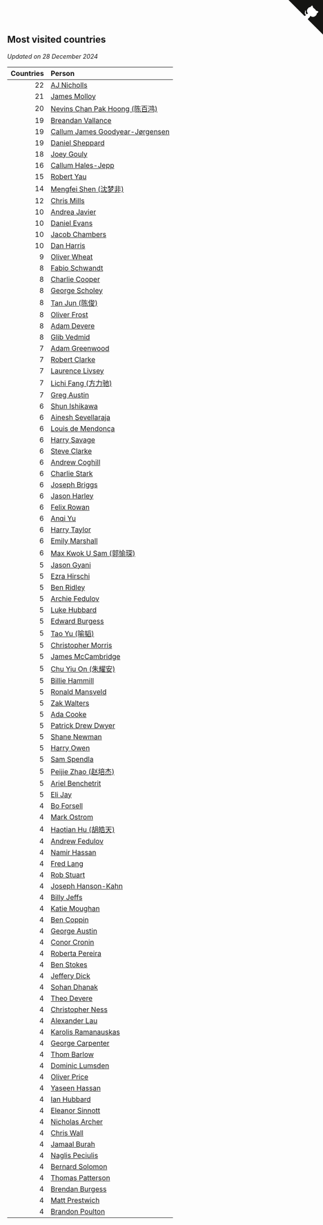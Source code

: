 ## Most visited countries

*Updated on 28 December 2024*

| Countries | Person |
| ---: | :--- |
| 22 | [AJ Nicholls](https://www.worldcubeassociation.org/persons/2015NICH04) |
| 21 | [James Molloy](https://www.worldcubeassociation.org/persons/2011MOLL01) |
| 20 | [Nevins Chan Pak Hoong (陈百鸿)](https://www.worldcubeassociation.org/persons/2010CHAN20) |
| 19 | [Breandan Vallance](https://www.worldcubeassociation.org/persons/2007VALL01) |
| 19 | [Callum James Goodyear-Jørgensen](https://www.worldcubeassociation.org/persons/2012GOOD02) |
| 19 | [Daniel Sheppard](https://www.worldcubeassociation.org/persons/2009SHEP01) |
| 18 | [Joey Gouly](https://www.worldcubeassociation.org/persons/2007GOUL01) |
| 16 | [Callum Hales-Jepp](https://www.worldcubeassociation.org/persons/2012HALE01) |
| 15 | [Robert Yau](https://www.worldcubeassociation.org/persons/2009YAUR01) |
| 14 | [Mengfei Shen (沈梦非)](https://www.worldcubeassociation.org/persons/2018SHEN07) |
| 12 | [Chris Mills](https://www.worldcubeassociation.org/persons/2014MILL04) |
| 10 | [Andrea Javier](https://www.worldcubeassociation.org/persons/2010JAVI01) |
| 10 | [Daniel Evans](https://www.worldcubeassociation.org/persons/2016EVAN06) |
| 10 | [Jacob Chambers](https://www.worldcubeassociation.org/persons/2017CHAM09) |
| 10 | [Dan Harris](https://www.worldcubeassociation.org/persons/2003HARR01) |
| 9 | [Oliver Wheat](https://www.worldcubeassociation.org/persons/2016WHEA01) |
| 8 | [Fabio Schwandt](https://www.worldcubeassociation.org/persons/2014SCHW02) |
| 8 | [Charlie Cooper](https://www.worldcubeassociation.org/persons/2007COOP01) |
| 8 | [George Scholey](https://www.worldcubeassociation.org/persons/2015SCHO05) |
| 8 | [Tan Jun (陈俊)](https://www.worldcubeassociation.org/persons/2018JUNT01) |
| 8 | [Oliver Frost](https://www.worldcubeassociation.org/persons/2012FROS01) |
| 8 | [Adam Devere](https://www.worldcubeassociation.org/persons/2018DEVE02) |
| 8 | [Glib Vedmid](https://www.worldcubeassociation.org/persons/2016VEDM01) |
| 7 | [Adam Greenwood](https://www.worldcubeassociation.org/persons/2011GREE03) |
| 7 | [Robert Clarke](https://www.worldcubeassociation.org/persons/2014CLAR01) |
| 7 | [Laurence Livsey](https://www.worldcubeassociation.org/persons/2012LIVS01) |
| 7 | [Lichi Fang (方力驰)](https://www.worldcubeassociation.org/persons/2018FANG03) |
| 7 | [Greg Austin](https://www.worldcubeassociation.org/persons/2006AUST01) |
| 6 | [Shun Ishikawa](https://www.worldcubeassociation.org/persons/2011ISHI02) |
| 6 | [Ainesh Sevellaraja](https://www.worldcubeassociation.org/persons/2012SEVE01) |
| 6 | [Louis de Mendonça](https://www.worldcubeassociation.org/persons/2013MEND03) |
| 6 | [Harry Savage](https://www.worldcubeassociation.org/persons/2013SAVA01) |
| 6 | [Steve Clarke](https://www.worldcubeassociation.org/persons/2015CLAR13) |
| 6 | [Andrew Coghill](https://www.worldcubeassociation.org/persons/2009COGH01) |
| 6 | [Charlie Stark](https://www.worldcubeassociation.org/persons/2014STAR05) |
| 6 | [Joseph Briggs](https://www.worldcubeassociation.org/persons/2017BRIG03) |
| 6 | [Jason Harley](https://www.worldcubeassociation.org/persons/2016HARL01) |
| 6 | [Felix Rowan](https://www.worldcubeassociation.org/persons/2023ROWA01) |
| 6 | [Anqi Yu](https://www.worldcubeassociation.org/persons/2018YUAN02) |
| 6 | [Harry Taylor](https://www.worldcubeassociation.org/persons/2014TAYL06) |
| 6 | [Emily Marshall](https://www.worldcubeassociation.org/persons/2023MARS02) |
| 6 | [Max Kwok U Sam (郭愉琛)](https://www.worldcubeassociation.org/persons/2018SAMK01) |
| 5 | [Jason Gyani](https://www.worldcubeassociation.org/persons/2008GYAN01) |
| 5 | [Ezra Hirschi](https://www.worldcubeassociation.org/persons/2019HIRS01) |
| 5 | [Ben Ridley](https://www.worldcubeassociation.org/persons/2016RIDL01) |
| 5 | [Archie Fedulov](https://www.worldcubeassociation.org/persons/2022FEDU01) |
| 5 | [Luke Hubbard](https://www.worldcubeassociation.org/persons/2011HUBB01) |
| 5 | [Edward Burgess](https://www.worldcubeassociation.org/persons/2018BURG03) |
| 5 | [Tao Yu (喻韬)](https://www.worldcubeassociation.org/persons/2012YUTA01) |
| 5 | [Christopher Morris](https://www.worldcubeassociation.org/persons/2013MORR03) |
| 5 | [James McCambridge](https://www.worldcubeassociation.org/persons/2019MCCA09) |
| 5 | [Chu Yiu On (朱耀安)](https://www.worldcubeassociation.org/persons/2019ONCH01) |
| 5 | [Billie Hammill](https://www.worldcubeassociation.org/persons/2015HAMM01) |
| 5 | [Ronald Mansveld](https://www.worldcubeassociation.org/persons/2015MANS04) |
| 5 | [Zak Walters](https://www.worldcubeassociation.org/persons/2013WALT01) |
| 5 | [Ada Cooke](https://www.worldcubeassociation.org/persons/2020COOK03) |
| 5 | [Patrick Drew Dwyer](https://www.worldcubeassociation.org/persons/2019DWYE01) |
| 5 | [Shane Newman](https://www.worldcubeassociation.org/persons/2013NEWM02) |
| 5 | [Harry Owen](https://www.worldcubeassociation.org/persons/2017OWEN01) |
| 5 | [Sam Spendla](https://www.worldcubeassociation.org/persons/2015SPEN01) |
| 5 | [Peijie Zhao (赵培杰)](https://www.worldcubeassociation.org/persons/2019ZHAP04) |
| 5 | [Ariel Benchetrit](https://www.worldcubeassociation.org/persons/2019BENC04) |
| 5 | [Eli Jay](https://www.worldcubeassociation.org/persons/2014JAYE01) |
| 4 | [Bo Forsell](https://www.worldcubeassociation.org/persons/2022FORS06) |
| 4 | [Mark Ostrom](https://www.worldcubeassociation.org/persons/2017OSTR01) |
| 4 | [Haotian Hu (胡皓天)](https://www.worldcubeassociation.org/persons/2022HUHA01) |
| 4 | [Andrew Fedulov](https://www.worldcubeassociation.org/persons/2022FEDU02) |
| 4 | [Namir Hassan](https://www.worldcubeassociation.org/persons/2022HASS02) |
| 4 | [Fred Lang](https://www.worldcubeassociation.org/persons/2016LANG12) |
| 4 | [Rob Stuart](https://www.worldcubeassociation.org/persons/2011STUA01) |
| 4 | [Joseph Hanson-Kahn](https://www.worldcubeassociation.org/persons/2012HANS03) |
| 4 | [Billy Jeffs](https://www.worldcubeassociation.org/persons/2012JEFF01) |
| 4 | [Katie Moughan](https://www.worldcubeassociation.org/persons/2017DAVI03) |
| 4 | [Ben Coppin](https://www.worldcubeassociation.org/persons/2013COPP01) |
| 4 | [George Austin](https://www.worldcubeassociation.org/persons/2016AUST05) |
| 4 | [Conor Cronin](https://www.worldcubeassociation.org/persons/2013CRON01) |
| 4 | [Roberta Pereira](https://www.worldcubeassociation.org/persons/2018PERE42) |
| 4 | [Ben Stokes](https://www.worldcubeassociation.org/persons/2018STOK01) |
| 4 | [Jeffery Dick](https://www.worldcubeassociation.org/persons/2014DICK01) |
| 4 | [Sohan Dhanak](https://www.worldcubeassociation.org/persons/2014DHAN03) |
| 4 | [Theo Devere](https://www.worldcubeassociation.org/persons/2019DEVE03) |
| 4 | [Christopher Ness](https://www.worldcubeassociation.org/persons/2007NESS01) |
| 4 | [Alexander Lau](https://www.worldcubeassociation.org/persons/2011LAUA01) |
| 4 | [Karolis Ramanauskas](https://www.worldcubeassociation.org/persons/2013RAMA06) |
| 4 | [George Carpenter](https://www.worldcubeassociation.org/persons/2011CARP01) |
| 4 | [Thom Barlow](https://www.worldcubeassociation.org/persons/2006BARL01) |
| 4 | [Dominic Lumsden](https://www.worldcubeassociation.org/persons/2016LUMS01) |
| 4 | [Oliver Price](https://www.worldcubeassociation.org/persons/2014PRIC01) |
| 4 | [Yaseen Hassan](https://www.worldcubeassociation.org/persons/2015HASS04) |
| 4 | [Ian Hubbard](https://www.worldcubeassociation.org/persons/2011HUBB02) |
| 4 | [Eleanor Sinnott](https://www.worldcubeassociation.org/persons/2016SINN01) |
| 4 | [Nicholas Archer](https://www.worldcubeassociation.org/persons/2020ARCH01) |
| 4 | [Chris Wall](https://www.worldcubeassociation.org/persons/2011WALL02) |
| 4 | [Jamaal Burah](https://www.worldcubeassociation.org/persons/2017BURA01) |
| 4 | [Naglis Peciulis](https://www.worldcubeassociation.org/persons/2017PECI01) |
| 4 | [Bernard Solomon](https://www.worldcubeassociation.org/persons/2013SOLO02) |
| 4 | [Thomas Patterson](https://www.worldcubeassociation.org/persons/2014PATT02) |
| 4 | [Brendan Burgess](https://www.worldcubeassociation.org/persons/2019BURG06) |
| 4 | [Matt Prestwich](https://www.worldcubeassociation.org/persons/2016PRES04) |
| 4 | [Brandon Poulton](https://www.worldcubeassociation.org/persons/2019POUL02) |


<a href="https://github.com/simonkellly/wca_statistics_uk" class="github-corner" aria-label="View source on Github"><svg width="80" height="80" viewBox="0 0 250 250" style="fill:#151513; color:#fff; position: absolute; top: 0; border: 0; right: 0;" aria-hidden="true"><path d="M0,0 L115,115 L130,115 L142,142 L250,250 L250,0 Z"></path><path d="M128.3,109.0 C113.8,99.7 119.0,89.6 119.0,89.6 C122.0,82.7 120.5,78.6 120.5,78.6 C119.2,72.0 123.4,76.3 123.4,76.3 C127.3,80.9 125.5,87.3 125.5,87.3 C122.9,97.6 130.6,101.9 134.4,103.2" fill="currentColor" style="transform-origin: 130px 106px;" class="octo-arm"></path><path d="M115.0,115.0 C114.9,115.1 118.7,116.5 119.8,115.4 L133.7,101.6 C136.9,99.2 139.9,98.4 142.2,98.6 C133.8,88.0 127.5,74.4 143.8,58.0 C148.5,53.4 154.0,51.2 159.7,51.0 C160.3,49.4 163.2,43.6 171.4,40.1 C171.4,40.1 176.1,42.5 178.8,56.2 C183.1,58.6 187.2,61.8 190.9,65.4 C194.5,69.0 197.7,73.2 200.1,77.6 C213.8,80.2 216.3,84.9 216.3,84.9 C212.7,93.1 206.9,96.0 205.4,96.6 C205.1,102.4 203.0,107.8 198.3,112.5 C181.9,128.9 168.3,122.5 157.7,114.1 C157.9,116.9 156.7,120.9 152.7,124.9 L141.0,136.5 C139.8,137.7 141.6,141.9 141.8,141.8 Z" fill="currentColor" class="octo-body"></path></svg></a><style>.github-corner:hover .octo-arm{animation:octocat-wave 560ms ease-in-out}@keyframes octocat-wave{0%,100%{transform:rotate(0)}20%,60%{transform:rotate(-25deg)}40%,80%{transform:rotate(10deg)}}@media (max-width:500px){.github-corner:hover .octo-arm{animation:none}.github-corner .octo-arm{animation:octocat-wave 560ms ease-in-out}}</style>
